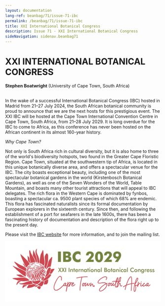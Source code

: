 ```yaml
---
layout: documentation
lang-ref: beanbag/71/issue-71-ibc
permalink: /beanbag/71/issue-71-ibc
title: XXI International Botanical Congress
description: Issue 71 - XXI International Botanical Congress
sideNavigation: sidenav.beanbag71
---
```


# XXI INTERNATIONAL BOTANICAL CONGRESS

**Stephen Boatwright** (University of Cape Town, South Africa)
<br>
<br>

In the wake of a successful International Botanical Congress (IBC)
hosted in Madrid from 21–27 July 2024, the South African botanical
community is proud to announce that we are the next hosts for this
prestigious event. The XXI IBC will be hosted at the Cape Town
International Convention Centre in Cape Town, South Africa, from 21–28 July 2029. It is long overdue for the IBC to come to Africa, as this
conference has never been hosted on the African continent in its almost
160-year history.

*Why Cape Town?*

Not only is South Africa rich in cultural diversity, but it is also home
to three of the world's biodiversity hotspots, two found in the Greater
Cape Floristic Region. Cape Town, situated at the southwestern tip of
Africa, is located in this unique botanically diverse area, and offers a
spectacular venue for the IBC. The city boasts exceptional beauty,
including one of the most spectacular botanical gardens in the world
(Kirstenbosch Botanical Gardens), as well as one of the Seven Wonders of
the World, Table Mountain, and boasts many other tourist attractions that
will appeal to IBC delegates. The rich flora in the Western Cape is
dominated by fynbos, boasting a spectacular ca. 9500 plant species of
which 68% are endemic. This flora has fascinated naturalists since its
formal documentation by European explorers in the sixteenth century.
Since then, and following the establishment of a port for seafarers in
the late 1600s, there has been a fascinating history of documentation
and description of the flora right up to the present day.

Please visit the [IBC website](https://ibccapetown2029.co.za/) for more
information, and to join the mailing list.

![](/assets/images/71/ibc_logo.jpg)

